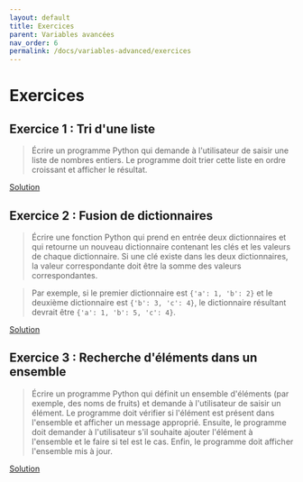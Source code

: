 ```yaml
---
layout: default
title: Exercices
parent: Variables avancées
nav_order: 6
permalink: /docs/variables-advanced/exercices
---
```


# Exercices

## Exercice 1 : Tri d'une liste
> Écrire un programme Python qui demande à l'utilisateur de saisir une liste de nombres entiers. Le programme doit trier cette liste en ordre croissant et afficher le résultat.

[Solution](https://github.com/rodolphebarbanneau/python/blob/main/docs/03/exercises/01.py)

## Exercice 2 : Fusion de dictionnaires
> Écrire une fonction Python qui prend en entrée deux dictionnaires et qui retourne un nouveau dictionnaire contenant les clés et les valeurs de chaque dictionnaire. Si une clé existe dans les deux dictionnaires, la valeur correspondante doit être la somme des valeurs correspondantes.

>Par exemple, si le premier dictionnaire est `{'a': 1, 'b': 2}` et le deuxième dictionnaire est `{'b': 3, 'c': 4}`, le dictionnaire résultant devrait être `{'a': 1, 'b': 5, 'c': 4}`.

[Solution](https://github.com/rodolphebarbanneau/python/blob/main/docs/03/exercises/02.py)

## Exercice 3 : Recherche d'éléments dans un ensemble
> Écrire un programme Python qui définit un ensemble d'éléments (par exemple, des noms de fruits) et demande à l'utilisateur de saisir un élément. Le programme doit vérifier si l'élément est présent dans l'ensemble et afficher un message approprié. Ensuite, le programme doit demander à l'utilisateur s'il souhaite ajouter l'élément à l'ensemble et le faire si tel est le cas. Enfin, le programme doit afficher l'ensemble mis à jour.

[Solution](https://github.com/rodolphebarbanneau/python/blob/main/docs/03/exercises/03.py)
